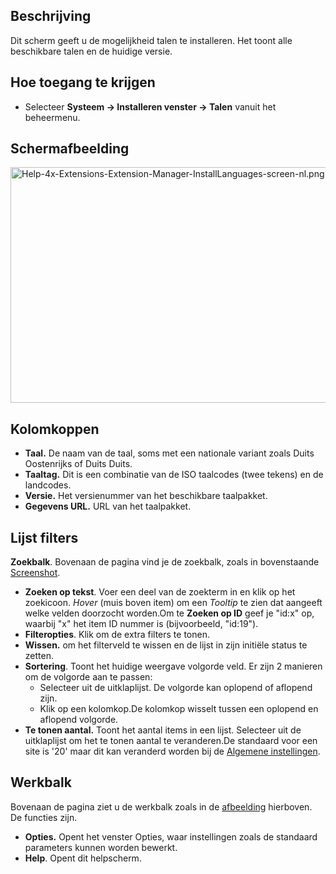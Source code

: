 <!-- Filename: Help4.x:Extensions:_Languages / Display title: Extensies: Talen -->

## Beschrijving

Dit scherm geeft u de mogelijkheid talen te installeren. Het toont alle
beschikbare talen en de huidige versie.

## Hoe toegang te krijgen

- Selecteer **Systeem **→** Installeren venster **→** Talen** vanuit het
  beheermenu.

## Schermafbeelding

<img
src="https://docs.joomla.org/images/thumb/9/96/Help-4x-Extensions-Extension-Manager-InstallLanguages-screen-nl.png/800px-Help-4x-Extensions-Extension-Manager-InstallLanguages-screen-nl.png"
decoding="async"
srcset="https://docs.joomla.org/images/9/96/Help-4x-Extensions-Extension-Manager-InstallLanguages-screen-nl.png 1.5x"
data-file-width="1142" data-file-height="538" width="800" height="377"
alt="Help-4x-Extensions-Extension-Manager-InstallLanguages-screen-nl.png" />

## Kolomkoppen

- **Taal.** De naam van de taal, soms met een nationale variant zoals
  Duits Oostenrijks of Duits Duits.
- **Taaltag.** Dit is een combinatie van de ISO taalcodes (twee tekens)
  en de landcodes.
- **Versie.** Het versienummer van het beschikbare taalpakket.
- **Gegevens URL.** URL van het taalpakket.

## Lijst filters

**Zoekbalk**. Bovenaan de pagina vind je de zoekbalk, zoals in
bovenstaande [Screenshot](#screenshot).

- **Zoeken op tekst**. Voer een deel van de zoekterm in en klik op het
  zoekicoon. *Hover* (muis boven item) om een *Tooltip* te zien dat
  aangeeft welke velden doorzocht worden.Om te **Zoeken op ID** geef je
  "id:x" op, waarbij "x" het item ID nummer is (bijvoorbeeld, "id:19").
- **Filteropties**. Klik om de extra filters te tonen.
- **Wissen.** om het filterveld te wissen en de lijst in zijn initiële
  status te zetten.
- **Sortering**. Toont het huidige weergave volgorde veld. Er zijn 2
  manieren om de volgorde aan te passen:
  - Selecteer uit de uitklaplijst. De volgorde kan oplopend of aflopend
    zijn.
  - Klik op een kolomkop.De kolomkop wisselt tussen een oplopend en
    aflopend volgorde.
- **Te tonen aantal.** Toont het aantal items in een lijst. Selecteer
  uit de uitklaplijst om het te tonen aantal te veranderen.De standaard
  voor een site is '20' maar dit kan veranderd worden bij de [Algemene
  instellingen](https://docs.joomla.org/Help4.x:Site_Global_Configuration/nl#defaultlistlimit "Help4.x:Site Global Configuration/nl").

## Werkbalk

Bovenaan de pagina ziet u de werkbalk zoals in de
[afbeelding](#Schermafbeelding) hierboven. De functies zijn.

- **Opties.** Opent het venster Opties, waar instellingen zoals de
  standaard parameters kunnen worden bewerkt.
- **Help**. Opent dit helpscherm.
